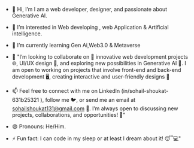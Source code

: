 - 👋 Hi, I’m  I am a web developer, designer, and passionate about Generative AI.
- 👀 I’m interested in  Web developing , web Application & Artificial intelligence.
- 🌱 I’m currently learning Gen Ai,Web3.0 & Metaverse
- 💞️ "I’m looking to collaborate on 🤝 innovative web development projects 🌐, UI/UX design 🎨, and exploring new possibilities in Generative AI 🤖. I am open to working on projects that involve front-end and back-end development 🖥️, creating interactive and user-friendly designs 🧩


- 📫  Feel free to connect with me on LinkedIn  (in/sohail-shoukat-631b25321 ), follow me  🐦, or send me an email at sohailshoukat131@gmail.com 📧. I’m always open to discussing new projects, collaborations, and opportunities! 🚀"
- 😄 Pronouns: He/Him.
- ⚡ Fun fact: I can code in my sleep or at least I dream about it! 😴💻"

<!---
SohailShoukat31/SohailShoukat31 is a ✨ special ✨ repository because its `README.md` (this file) appears on your GitHub profile.
You can click the Preview link to take a look at your changes.
--->

